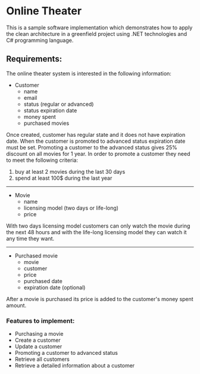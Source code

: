 # Online Theater

This is a sample software implementation which demonstrates how to apply
the clean architecture in a greenfield project using .NET technologies
and C# programming language.

## Requirements:

The online theater system is interested in the following information:

* Customer
  * name
  * email
  * status (regular or advanced)
  * status expiration date
  * money spent
  * purchased movies

Once created, customer has regular state and it does not have
expiration date. When the customer is promoted to advanced status
expiration date must be set. Promoting a customer to the advanced
status gives 25% discount on all movies for 1 year. In order to
promote a customer they need to meet the following criteria:

1. buy at least 2 movies during the last 30 days
2. spend at least 100$ during the last year

---

* Movie
  * name
  * licensing model (two days or life-long)
  * price

With two days licensing model customers can only watch the movie
during the next 48 hours and with the life-long licensing model
they can watch it any time they want.

---

* Purchased movie
  * movie
  * customer
  * price
  * purchased date
  * expiration date (optional)

After a movie is purchased its price is added to the customer's
money spent amount.

### Features to implement:

* Purchasing a movie
* Create a customer
* Update a customer
* Promoting a customer to advanced status
* Retrieve all customers
* Retrieve a detailed information about a customer